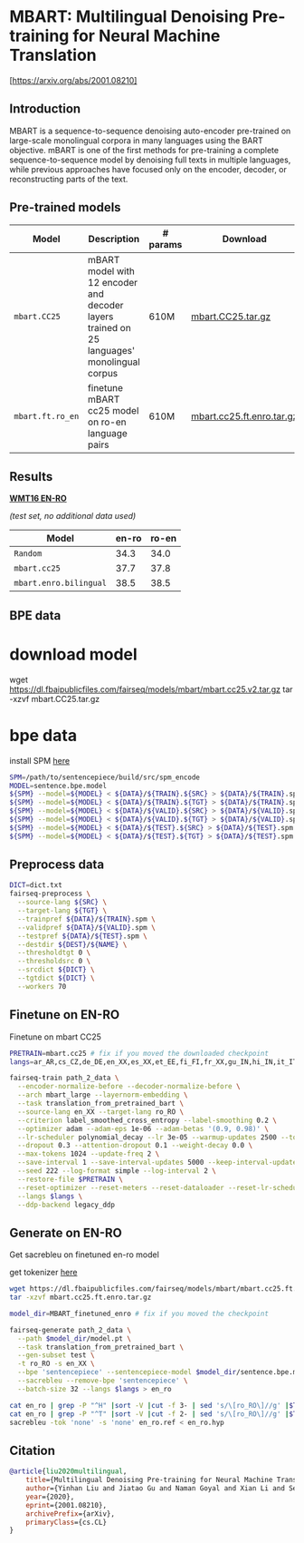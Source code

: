 # MBART: Multilingual Denoising Pre-training for Neural Machine Translation
[https://arxiv.org/abs/2001.08210]

## Introduction

MBART is a sequence-to-sequence denoising auto-encoder pre-trained on large-scale monolingual corpora in many languages using the BART objective. mBART is one of the first methods for pre-training a complete sequence-to-sequence model by denoising full texts in multiple languages, while previous approaches have focused only on the encoder, decoder, or reconstructing parts of the text.

## Pre-trained models

Model | Description | # params | Download
---|---|---|---
`mbart.CC25` | mBART model with 12 encoder and decoder layers trained on 25 languages' monolingual corpus | 610M | [mbart.CC25.tar.gz](https://dl.fbaipublicfiles.com/fairseq/models/mbart/mbart.cc25.v2.tar.gz)
`mbart.ft.ro_en` | finetune mBART cc25 model on ro-en language pairs | 610M | [mbart.cc25.ft.enro.tar.gz](https://dl.fbaipublicfiles.com/fairseq/models/mbart/mbart.cc25.ft.enro.tar.gz)

## Results

**[WMT16 EN-RO](https://www.statmt.org/wmt16/translation-task.html)**

_(test set, no additional data used)_

Model | en-ro | ro-en
---|---|---
`Random` | 34.3 | 34.0
`mbart.cc25` | 37.7 | 37.8
`mbart.enro.bilingual` | 38.5 | 38.5 

## BPE data
# download model
wget https://dl.fbaipublicfiles.com/fairseq/models/mbart/mbart.cc25.v2.tar.gz
tar -xzvf mbart.CC25.tar.gz
# bpe data
install SPM [here](https://github.com/google/sentencepiece)
```bash
SPM=/path/to/sentencepiece/build/src/spm_encode
MODEL=sentence.bpe.model
${SPM} --model=${MODEL} < ${DATA}/${TRAIN}.${SRC} > ${DATA}/${TRAIN}.spm.${SRC} &
${SPM} --model=${MODEL} < ${DATA}/${TRAIN}.${TGT} > ${DATA}/${TRAIN}.spm.${TGT} &
${SPM} --model=${MODEL} < ${DATA}/${VALID}.${SRC} > ${DATA}/${VALID}.spm.${SRC} &
${SPM} --model=${MODEL} < ${DATA}/${VALID}.${TGT} > ${DATA}/${VALID}.spm.${TGT} &
${SPM} --model=${MODEL} < ${DATA}/${TEST}.${SRC} > ${DATA}/${TEST}.spm.${SRC} &
${SPM} --model=${MODEL} < ${DATA}/${TEST}.${TGT} > ${DATA}/${TEST}.spm.${TGT} &
```

## Preprocess data

```bash
DICT=dict.txt
fairseq-preprocess \
  --source-lang ${SRC} \
  --target-lang ${TGT} \
  --trainpref ${DATA}/${TRAIN}.spm \
  --validpref ${DATA}/${VALID}.spm \
  --testpref ${DATA}/${TEST}.spm \
  --destdir ${DEST}/${NAME} \
  --thresholdtgt 0 \
  --thresholdsrc 0 \
  --srcdict ${DICT} \
  --tgtdict ${DICT} \
  --workers 70
```

## Finetune on EN-RO
Finetune on mbart CC25

```bash
PRETRAIN=mbart.cc25 # fix if you moved the downloaded checkpoint
langs=ar_AR,cs_CZ,de_DE,en_XX,es_XX,et_EE,fi_FI,fr_XX,gu_IN,hi_IN,it_IT,ja_XX,kk_KZ,ko_KR,lt_LT,lv_LV,my_MM,ne_NP,nl_XX,ro_RO,ru_RU,si_LK,tr_TR,vi_VN,zh_CN

fairseq-train path_2_data \
  --encoder-normalize-before --decoder-normalize-before \
  --arch mbart_large --layernorm-embedding \
  --task translation_from_pretrained_bart \
  --source-lang en_XX --target-lang ro_RO \
  --criterion label_smoothed_cross_entropy --label-smoothing 0.2 \
  --optimizer adam --adam-eps 1e-06 --adam-betas '(0.9, 0.98)' \
  --lr-scheduler polynomial_decay --lr 3e-05 --warmup-updates 2500 --total-num-update 40000 \
  --dropout 0.3 --attention-dropout 0.1 --weight-decay 0.0 \
  --max-tokens 1024 --update-freq 2 \
  --save-interval 1 --save-interval-updates 5000 --keep-interval-updates 10 --no-epoch-checkpoints \
  --seed 222 --log-format simple --log-interval 2 \
  --restore-file $PRETRAIN \
  --reset-optimizer --reset-meters --reset-dataloader --reset-lr-scheduler \
  --langs $langs \
  --ddp-backend legacy_ddp
```
## Generate on EN-RO
Get sacrebleu on finetuned en-ro model

get tokenizer  [here](https://github.com/rsennrich/wmt16-scripts)
```bash  
wget https://dl.fbaipublicfiles.com/fairseq/models/mbart/mbart.cc25.ft.enro.tar.gz  
tar -xzvf mbart.cc25.ft.enro.tar.gz
```

```bash
model_dir=MBART_finetuned_enro # fix if you moved the checkpoint

fairseq-generate path_2_data \
  --path $model_dir/model.pt \
  --task translation_from_pretrained_bart \
  --gen-subset test \
  -t ro_RO -s en_XX \
  --bpe 'sentencepiece' --sentencepiece-model $model_dir/sentence.bpe.model \
  --sacrebleu --remove-bpe 'sentencepiece' \
  --batch-size 32 --langs $langs > en_ro

cat en_ro | grep -P "^H" |sort -V |cut -f 3- | sed 's/\[ro_RO\]//g' |$TOKENIZER ro > en_ro.hyp
cat en_ro | grep -P "^T" |sort -V |cut -f 2- | sed 's/\[ro_RO\]//g' |$TOKENIZER ro > en_ro.ref
sacrebleu -tok 'none' -s 'none' en_ro.ref < en_ro.hyp
```

## Citation

```bibtex
@article{liu2020multilingual,
    title={Multilingual Denoising Pre-training for Neural Machine Translation},
    author={Yinhan Liu and Jiatao Gu and Naman Goyal and Xian Li and Sergey Edunov and Marjan Ghazvininejad and Mike Lewis and Luke Zettlemoyer},
    year={2020},
    eprint={2001.08210},
    archivePrefix={arXiv},
    primaryClass={cs.CL}
}
```
